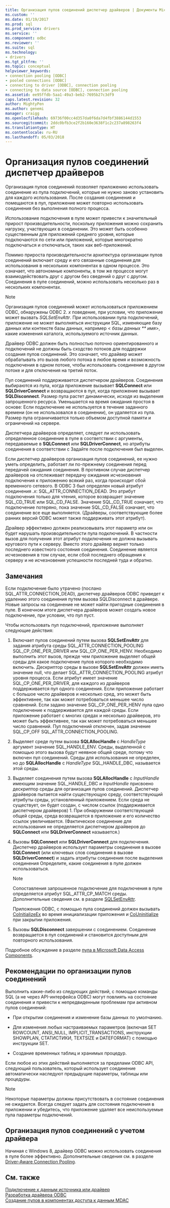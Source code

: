 ```yaml
---
title: Организация пулов соединений диспетчер драйверов | Документы Microsoft
ms.custom: ''
ms.date: 01/19/2017
ms.prod: sql
ms.prod_service: drivers
ms.service: ''
ms.component: odbc
ms.reviewer: ''
ms.suite: sql
ms.technology:
- drivers
ms.tgt_pltfrm: ''
ms.topic: conceptual
helpviewer_keywords:
- connection pooling [ODBC]
- pooled connections [ODBC]
- connecting to driver [ODBC], connection pooling
- connecting to data source [ODBC], connection pooling
ms.assetid: ee95ffdb-5aa1-49a3-beb2-7695b27c3df9
caps.latest.revision: 32
author: MightyPen
ms.author: genemi
manager: craigg
ms.openlocfilehash: 69736f00cc4d357da0f6da7d4fbf3886144d1553
ms.sourcegitcommit: 2ddc0bfb3ce2f2b160e3638f1c2c237a898263f4
ms.translationtype: HT
ms.contentlocale: ru-RU
ms.lasthandoff: 05/03/2018
---
```

# <a name="driver-manager-connection-pooling"></a>Организация пулов соединений диспетчер драйверов
Организация пулов соединений позволяет приложению использовать соединение из пула подключений, которые не нужно заново установить для каждого использования. После создания соединения и помещаются в пул, приложение может повторно использовать соединения без выполнения полного процесса.  
  
 Использование подключения в пуле может привести к значительный прирост производительности, поскольку приложения можно сохранить нагрузку, участвующих в соединении. Это может быть особенно существенным для приложений среднего уровня, которые подключаются по сети или приложений, которые многократно подключаться и отключаться, таких как веб-приложений.  
  
 Помимо прироста производительности архитектура организации пулов соединений включает среду и его связанные соединения для использования в нескольких компонентах в одном процессе. Это означает, что автономные компоненты, в том же процессе могут взаимодействовать друг с другом без сведений о друг с другом. Соединения в пуле соединений, можно использовать несколько раз в нескольких компонентах.  
  
> [!NOTE]  
>  Организация пулов соединений может использоваться приложением ODBC, обнаружены ODBC 2. *x* поведение, при условии, что приложение может вызвать *SQLSetEnvAttr*. При использовании пула подключений, приложение не может выполняться инструкции SQL, изменяющие базу данных или контексте базы данных, например \< *базы данных ** имя*>, какие изменения каталога, используемого источник данных.  
  
 Драйвер ODBC должен быть полностью поточно ориентированного и подключений не должны быть сходство потоков для поддержки создания пулов соединений. Это означает, что драйвер может обрабатывать это вызов любого потока в любое время и возможность подключения в одном потоке, чтобы использовать соединение в другом потоке и для отключения на третий поток.  
  
 Пул соединений поддерживается диспетчером драйверов. Соединения выбираются из пула, когда приложение вызывает **SQLConnect** или **SQLDriverConnect** и возвращаются в пул, когда приложение вызывает **SQLDisconnect**. Размер пула растет динамически, исходя из выделения запрошенного ресурса. Уменьшается на время ожидания простоя в основе: Если подключение не используется в течение заданного времени (он не использовался в соединении), он удаляется из пула. Размер пула ограничивается только объемом доступной памяти и ограничений на сервере.  
  
 Диспетчера драйверов определяет, следует ли использовать определенное соединение в пуле в соответствии с аргументы, передаваемые в **SQLConnect** или **SQLDriverConnect**, но атрибуты соединения в соответствии с Задайте после подключения был выделен.  
  
 Если диспетчер драйверов организация пулов соединений, ее нужно уметь определить, работает ли по-прежнему соединения перед передачей ожидания соединения. В противном случае диспетчер драйверов на отслеживает передачу ожидания исчезновения подключения к приложению всякий раз, когда происходит сбой временного сетевого. В ODBC 3 был определен новый атрибут соединения *.x*: SQL_ATTR_CONNECTION_DEAD. Это атрибут подключения только для чтения, которое возвращает значение SQL_CD_TRUE или SQL_CD_FALSE. Значение SQL_CD_TRUE означает, что подключение потеряно, пока значение SQL_CD_FALSE означает, что соединение все еще выполняется. (Драйверы, соответствующие более ранних версий ODBC может также поддерживать этот атрибут).  
  
 Драйвер эффективно должен реализовывать этот параметр или он будет нарушать производительности пула подключений. В частности вызов для получения этот атрибут подключения не должна вызывать кругового пути к серверу. Вместо этого драйвер вернет только последнего известного состояния соединения. Соединение является исчезновения в том случае, если сбой последнего обращения к серверу и не исчезновения успешности последней туда и обратно.  
  
## <a name="remarks"></a>Замечания  
 Если подключение было утрачено (послано SQL_ATTR_CONNECTION_DEAD), диспетчер драйверов ODBC приведет к удалению этого соединения путем вызова SQLDisconnect в драйвере. Новые запросы на соединение не может найти пригодные соединения в пуле. В конечном итоге диспетчера драйверов может создать новое подключение, при условии, что пул пуст.  
  
 Чтобы использовать пул подключений, приложение выполняет следующие действия:  
  
1.  Включает пулов соединений путем вызова **SQLSetEnvAttr** для задания атрибута среды SQL_ATTR_CONNECTION_POOLING SQL_CP_ONE_PER_DRIVER или SQL_CP_ONE_PER_HENV. Необходимо выполнить этот вызов, прежде чем приложение выделяет общей среды для какое подключение пулов которого необходимо включить. Дескриптор среды в вызове **SQLSetEnvAttr** должен иметь значение null, что делает SQL_ATTR_CONNECTION_POOLING атрибут уровня процесса. Если атрибут имеет значение SQL_CP_ONE_PER_DRIVER, для каждого из драйверов поддерживается пул одного соединения. Если приложение работает с большое число драйверов и несколько сред, это может быть эффективнее, так как может потребоваться меньшее число сравнений. Если задано значение SQL_CP_ONE_PER_HENV пула одно подключение к поддерживается для каждой среды. Если приложение работает с многих средах и несколько драйверов, это может быть эффективнее, так как может потребоваться меньшее число сравнений. Пул подключений отключен, задав значение SQL_CP_OFF SQL_ATTR_CONNECTION_POOLING.  
  
2.  Выделяет среде путем вызова **SQLAllocHandle** с *HandleType* аргумент значение SQL_HANDLE_ENV. Среды, выделенной с помощью этого вызова будут неявное общей среде, потому что включен пул соединений. Среды для использования не определен, но до **SQLAllocHandle** с *HandleType* SQL_HANDLE_DBC, называется этой среды.  
  
3.  Выделяет соединения путем вызова **SQLAllocHandle** с *InputHandle* имеющим значение SQL_HANDLE_DBC и *InputHandle* присвоено дескриптор среды для организация пулов соединений. Диспетчер драйверов пытается найти существующую среду, соответствующий атрибуты среды, установленный приложением. Если среда не существует, он будет создан, с числом ссылок (поддерживается диспетчером драйверов) 1. При обнаружении соответствующей общей среды, среда возвращается в приложение и его количество ссылок увеличивается. (Фактическое соединение для использования не определяется диспетчером драйверов до **SQLConnect** или **SQLDriverConnect** называется.)  
  
4.  Вызовы **SQLConnect** или **SQLDriverConnect** для подключения. Диспетчер драйверов использует параметры соединения в вызове **SQLConnect** (или ключевых слов соединения в вызове **SQLDriverConnect**) и задать атрибуты соединения после выделения соединения Определите, какие соединения в пуле должен использоваться.  
  
    > [!NOTE]  
    >  Сопоставления запрошенное подключение для подключения в пуле определяется атрибут SQL_ATTR_CP_MATCH среды. Дополнительные сведения см. в разделе [SQLSetEnvAttr](../../../odbc/reference/syntax/sqlsetenvattr-function.md).  
  
     Приложения ODBC, с помощью пула соединений должен вызывать [CoInitializeEx](http://go.microsoft.com/fwlink/?LinkID=116307) во время инициализации приложения и [CoUninitialize](http://go.microsoft.com/fwlink/?LinkId=116310) при закрытии приложения.  
  
5.  Вызовы **SQLDisconnect** завершении с соединением. Соединение возвращается в пул соединений и становится доступным для повторного использования.  
  
 Подробное обсуждение в разделе [пула в Microsoft Data Access Components](http://go.microsoft.com/fwlink/?LinkId=120776).  
  
## <a name="connection-pooling-considerations"></a>Рекомендации по организации пулов соединений  
 Выполнить какие-либо из следующих действий, с помощью команды SQL (а не через API-интерфейса ODBC) могут повлиять на состояние соединения и привести к непредвиденным проблемам при активном пулов соединений:  
  
-   При открытии соединения и изменение базы данных по умолчанию.  
  
-   Для изменения любых настраиваемых параметров (включая SET ROWCOUNT, ANSI_NULL, IMPLICIT_TRANSACTIONS, инструкции SHOWPLAN, СТАТИСТИКИ, TEXTSIZE и DATEFORMAT) с помощью инструкции SET.  
  
-   Создание временных таблиц и хранимых процедур.  
  
 Если любое из этих действий выполняется за пределами ODBC API, следующий пользователь, который использует соединение автоматически наследуют предыдущие параметры, таблицы или процедуры.  
  
> [!NOTE]  
>  Некоторые параметры должны присутствовать в состояние соединения не ожидается. Всегда следует задать для состояния подключения в приложении и убедитесь, что приложение удаляет все неиспользуемые пула параметры подключений.  
  
## <a name="driver-aware-connection-pooling"></a>Организация пулов соединений с учетом драйвера  
 Начиная с Windows 8, драйвер ODBC можно использовать соединения в пуле более эффективно. Дополнительные сведения см. в разделе [Driver-Aware Connection Pooling](../../../odbc/reference/develop-app/driver-aware-connection-pooling.md).  
  
## <a name="see-also"></a>См. также  
 [Подключение к данным источника или драйвер](../../../odbc/reference/develop-app/connecting-to-a-data-source-or-driver.md)   
 [Разработка драйвера ODBC](../../../odbc/reference/develop-driver/developing-an-odbc-driver.md)   
 [Создание пулов в компонентах доступа к данным MDAC](http://go.microsoft.com/fwlink/?LinkId=120776)
